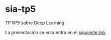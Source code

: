 # sia-tp5
TP N°5 sobre Deep Learning

La presentación se encuentra en el [siguiente link](https://docs.google.com/presentation/d/16jH8KSLrlU3qzk-Y5emm3_gm9AKyZ4SQmIGURwVTb9Q/edit?usp=sharing)
